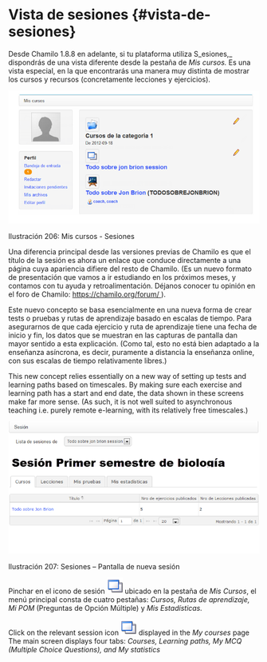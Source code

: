 # Vista de sesiones {#vista-de-sesiones}

Desde Chamilo 1.8.8 en adelante, si tu plataforma utiliza S_esiones,_ dispondrás de una vista diferente desde la pestaña de _Mis cursos._ Es una vista especial, en la que encontrarás una manera muy distinta de mostrar los cursos y recursos (concretamente lecciones y ejercicios).

![](../assets/images262.png)

Ilustración 206: Mis cursos - Sesiones

Una diferencia principal desde las versiones previas de Chamilo es que el título de la sesión es ahora un enlace que conduce directamente a una página cuya apariencia difiere del resto de Chamilo. (Es un nuevo formato de presentación que vamos a ir estudiando en los próximos meses, y contamos con tu ayuda y retroalimentación. Déjanos conocer tu opinión en el foro de Chamilo: [http](https://chamilo.org/forum/)[s](https://chamilo.org/forum/)[://chamilo.org/](https://chamilo.org/forum/)[forum/ ](https://chamilo.org/forum/)).

Este nuevo concepto se basa esencialmente en una nueva forma de crear tests o pruebas y rutas de aprendizaje basado en escalas de tiempo. Para asegurarnos de que cada ejercicio y ruta de aprendizaje tiene una fecha de inicio y fin, los datos que se muestran en las capturas de pantalla dan mayor sentido a esta explicación. (Como tal, esto no está bien adaptado a la enseñanza asíncrona, es decir, puramente a distancia la enseñanza online, con sus escalas de tiempo relativamente libres.)

This new concept relies essentially on a new way of setting up tests and learning paths based on timescales. By making sure each exercise and learning path has a start and end date, the data shown in these screens make far more sense. (As such, it is not well suited to asynchronous teaching i.e. purely remote e-learning, with its relatively free timescales.)

![](../assets/graphics370.png)

Ilustración 207: Sesiones – Pantalla de nueva sesión

Pinchar en el icono de sesión ![](../assets/graficos80.png) ubicado en la pestaña de _Mis Cursos_, el menú principal consta de cuatro pestañas: _Cursos, Rutas de aprendizaje, Mi POM_ (Preguntas de Opción Múltiple) y _Mis Estadísticas._

Click on the relevant session icon ![](../assets/graphics372.png) displayed in the _My courses_ page The main screen displays four tabs: _Courses, Learning paths, My MCQ (Multiple Choice Questions), and My statistics_